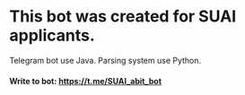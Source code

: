 # This bot was created for SUAI applicants.
Telegram bot use Java. Parsing system use Python.
#### Write to bot: https://t.me/SUAI_abit_bot 